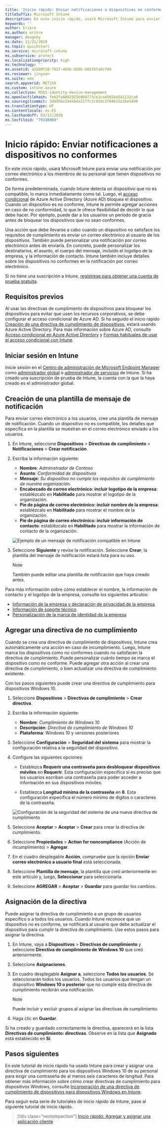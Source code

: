 ```yaml
---
title: 'Inicio rápido: Enviar notificaciones a dispositivos no conformes'
titleSuffix: Microsoft Intune
description: En este inicio rápido, usará Microsoft Intune para enviar notificaciones por correo electrónico a dispositivos no conformes.
keywords: ''
author: Erikre
ms.author: erikre
manager: dougeby
ms.date: 11/21/2019
ms.topic: quickstart
ms.service: microsoft-intune
ms.subservice: protect
ms.localizationpriority: high
ms.technology: ''
ms.assetid: a1b89f2d-7937-46bb-926b-b05f6fa9c749
ms.reviewer: jinyoon
ms.suite: ems
search.appverid: MET150
ms.custom: intune-azure
ms.collection: M365-identity-device-management
ms.openlocfilehash: fe62fa8082923b960773ce3ca45654a541132ca6
ms.sourcegitcommit: 3d895be2844bda2177c2c85dc2f09612a1be5490
ms.translationtype: HT
ms.contentlocale: es-ES
ms.lasthandoff: 03/13/2020
ms.locfileid: "79338960"
---
```

# <a name="quickstart-send-notifications-to-noncompliant-devices"></a>Inicio rápido: Enviar notificaciones a dispositivos no conformes

En este inicio rápido, usará Microsoft Intune para enviar una notificación por correo electrónico a los miembros de su personal que tienen dispositivos no conformes.

De forma predeterminada, cuando Intune detecta un dispositivo que no es compatible, lo marca inmediatamente como tal. Luego, el [acceso condicional](https://docs.microsoft.com/azure/active-directory/active-directory-conditional-access-azure-portal) de Azure Active Directory (Azure AD) bloquea el dispositivo. Cuando un dispositivo es no conforme, Intune le permite agregar acciones en caso de no conformidad, lo que le ofrece flexibilidad de decidir lo que debe hacer. Por ejemplo, puede dar a los usuarios un período de gracia antes de bloquear los dispositivos que no sean conformes.

Una acción que debe llevarse a cabo cuando un dispositivo no satisface los requisitos de cumplimiento es enviar un correo electrónico al usuario de los dispositivos. También puede personalizar una notificación por correo electrónico antes de enviarla. En concreto, puede personalizar los destinatarios, el asunto, el cuerpo del mensaje, incluido el logotipo de la empresa, y la información de contacto. Intune también incluye detalles sobre los dispositivos no conformes en la notificación por correo electrónico.

Si no tiene una suscripción a Intune, [regístrese para obtener una cuenta de prueba gratuita](../fundamentals/free-trial-sign-up.md).

## <a name="prerequisites"></a>Requisitos previos

Al usar las directivas de cumplimiento de dispositivos para bloquear los dispositivos para evitar que usen los recursos corporativos, se debe configurar el acceso condicional de Azure AD. Si ha seguido el inicio rápido [Creación de una directiva de cumplimiento de dispositivos](quickstart-set-password-length-android.md), estará usando Azure Active Directory. Para más información sobre Azure AD, consulte [Acceso condicional en Azure Active Directory](https://docs.microsoft.com/azure/active-directory/active-directory-conditional-access-azure-portal) y [Formas habituales de usar el acceso condicional con Intune](../protect/conditional-access-intune-common-ways-use.md).

## <a name="sign-in-to-intune"></a>Iniciar sesión en Intune

Inicie sesión en el [Centro de administración de Microsoft Endpoint Manager](https://go.microsoft.com/fwlink/?linkid=2109431) como [administrador global](../fundamentals/users-add.md#types-of-administrators) o [administrador de servicios](../fundamentals/users-add.md#types-of-administrators) de Intune. Si ha creado una suscripción de prueba de Intune, la cuenta con la que la haya creado es el administrador global.

## <a name="create-a-notification-message-template"></a>Creación de una plantilla de mensaje de notificación

Para enviar correo electrónico a los usuarios, cree una plantilla de mensaje de notificación. Cuando un dispositivo no es compatible, los detalles que especifica en la plantilla se muestran en el correo electrónico enviado a los usuarios.

1. En Intune, seleccione **Dispositivos** > **Directivas de cumplimiento** > **Notificaciones** > **Crear notificación**.
2. Escriba la información siguiente:

   - **Nombre**: *Administrador de Contoso*
   - **Asunto**: *Conformidad de dispositivos*
   - **Mensaje**: *Su dispositivo no cumple los requisitos de cumplimiento de nuestra organización*.
   - **Encabezado de correo electrónico: incluir logotipo de la empresa**: establézcalo en **Habilitado** para mostrar el logotipo de la organización.
   - **Pie de página de correo electrónico: incluir nombre de la empresa**: establézcalo en **Habilitado** para mostrar el nombre de la organización.
   - **Pie de página de correo electrónico: incluir información de contacto**: establézcalo en **Habilitado** para mostrar la información de contacto de la organización.

   ![Ejemplo de un mensaje de notificación compatible en Intune](./media/quickstart-send-notification/quickstart-send-notification-01.png)

3. Seleccione **Siguiente** y revise la notificación. Seleccione **Crear**; la plantilla del mensaje de notificación estará lista para su uso.

   > [!NOTE]
   > También puede editar una plantilla de notificación que haya creado antes.

Para más información sobre cómo establecer el nombre, la información de contacto y el logotipo de la empresa, consulte los siguientes artículos:

- [Información de la empresa y declaración de privacidad de la empresa](../apps/company-portal-app.md#company-information-and-privacy-statement)
- [Información de soporte técnico](../apps/company-portal-app.md#support-information)
- [Personalización de la marca de identidad de la empresa](../apps/company-portal-app.md#company-identity-branding-customization)

## <a name="add-a-noncompliance-policy"></a>Agregar una directiva de no cumplimiento

Cuando se crea una directiva de cumplimiento de dispositivos, Intune crea automáticamente una acción en caso de incumplimiento. Luego, Intune marca los dispositivos como no conformes cuando no satisfacen la directiva de cumplimiento. Puede personalizar cuánto tiempo se marca el dispositivo como no conforme. Puede agregar otra acción al crear una directiva de cumplimiento, o bien actualizar una directiva de cumplimiento existente.

Con los pasos siguientes puede crear una directiva de cumplimiento para dispositivos Windows 10.

1. Seleccione **Dispositivos** > **Directivas de cumplimiento** > **Crear directiva**.

2. Escriba la información siguiente:

   - **Nombre**: *Cumplimiento de Windows 10*
   - **Descripción**: *Directiva de cumplimiento de Windows 10*
   - **Plataforma**: Windows 10 y versiones posteriores

3. Seleccione **Configuración** > **Seguridad del sistema** para mostrar la configuración relativa a la seguridad del dispositivo.

4. Configure las siguientes opciones:

   - Establezca **Requerir una contraseña para desbloquear dispositivos móviles** en **Requerir**. Esta configuración especifica si es preciso que los usuarios escriban una contraseña para poder acceder a información en sus dispositivos móviles.

   - Establezca **Longitud mínima de la contraseña** en **6**. Esta configuración especifica el número mínimo de dígitos o caracteres de la contraseña.

   ![Configuración de la seguridad del sistema de una nueva directiva de cumplimiento](./media/quickstart-send-notification/system-security-settings-01.png)

5. Seleccione **Aceptar** > **Aceptar** > **Crear** para crear la directiva de cumplimiento.

6. Seleccione **Propiedades** > **Action for noncompliance** (Acción de incumplimiento)  > **Agregar**.

7. En el cuadro desplegable **Acción**, compruebe que la opción **Enviar correo electrónico a usuario final** está seleccionada.

8. Seleccione **Plantilla de mensaje**, la plantilla que creó anteriormente en este artículo y, luego, **Seleccionar** para seleccionarla.

9. Seleccione **AGREGAR** > **Aceptar** > **Guardar** para guardar los cambios.

## <a name="assign-the-policy"></a>Asignación de la directiva

Puede asignar la directiva de cumplimiento a un grupo de usuarios específico o a todos los usuarios. Cuando Intune reconoce que un dispositivo no es conforme, se notificará al usuario que debe actualizar el dispositivo para cumplir la directiva de cumplimiento. Use estos pasos para asignar la directiva.

1. En Intune, vaya a **Dispositivos** > **Directivas de cumplimiento** y seleccione **Directiva de cumplimiento de Windows 10** que creó anteriormente.

2. Seleccione **Asignaciones**.

3. En cuadro desplegable **Asignar a**, seleccione **Todos los usuarios**. Se seleccionarán todos los usuarios. Todos los usuarios que tengan un dispositivo **Windows 10 o posterior** que no cumple esta directiva de cumplimiento recibirán una notificación.

    > [!NOTE]
    > Puede incluir y excluir grupos al asignar las directivas de cumplimiento.

4. Haga clic en **Guardar**.

Si ha creado y guardado correctamente la directiva, aparecerá en la lista **Directivas de cumplimiento: directivas**. Observe en la lista que **Asignado** está establecido en **Sí**.

## <a name="next-steps"></a>Pasos siguientes

En este tutorial de inicio rápido ha usado Intune para crear y asignar una directiva de cumplimiento para los dispositivos Windows 10 de su personal para exigir una contraseña de al menos seis caracteres de longitud. Para obtener más información sobre cómo crear directivas de cumplimiento para dispositivos Windows, consulte [Incorporación de una directiva de cumplimiento de dispositivos para dispositivos Windows en Intune](compliance-policy-create-windows.md).

Para seguir esta serie de tutoriales de inicio rápido de Intune, pase al siguiente tutorial de inicio rápido.

> [!div class="nextstepaction"]
> [Inicio rápido: Agregar y asignar una aplicación cliente](../apps/quickstart-add-assign-app.md)
